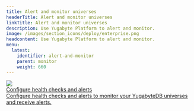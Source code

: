 ```yaml
---
title: Alert and monitor universes
headerTitle: Alert and monitor universes
linkTitle: Alert and monitor universes
description: Use Yugabyte Platform to alert and monitor.
image: /images/section_icons/deploy/enterprise.png
headcontent: Use Yugabyte Platform to alert and monitor.
menu:
  latest:
    identifier: alert-and-monitor
    parent: monitor
    weight: 660
---
```


<div class="row">

  <div class="col-12 col-md-6 col-lg-12 col-xl-6">
    <a class="section-link icon-offset" href="cluster-health/">
      <div class="head">
        <img class="icon" src="/images/section_icons/manage/diagnostics.png" aria-hidden="true" />
        <div class="title">Configure health checks and alerts</div>
      </div>
      <div class="body">
        Configure health checks and alerts to monitor your YugabyteDB universes and receive alerts.
      </div>
    </a>
  </div>

</div>
